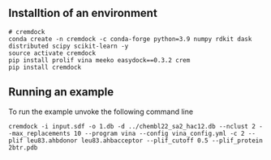 ## Installtion of an environment

```
# cremdock
conda create -n cremdock -c conda-forge python=3.9 numpy rdkit dask distributed scipy scikit-learn -y
source activate cremdock
pip install prolif vina meeko easydock==0.3.2 crem
pip install cremdock
```

## Running an example

To run the example unvoke the following command line

```
cremdock -i input.sdf -o 1.db -d ../chembl22_sa2_hac12.db --nclust 2 --max_replacements 10 --program vina --config vina_config.yml -c 2 --plif leu83.ahbdonor leu83.ahbacceptor --plif_cutoff 0.5 --plif_protein 2btr.pdb
```
